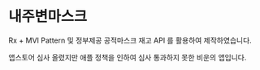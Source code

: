 # 내주변마스크

Rx + MVI Pattern 및 정부제공 공적마스크 재고 API 를 활용하여 제작하였습니다.

앱스토어 심사 올렸지만 애플 정책을 인하여 심사 통과하지 못한 비운의 앱입니다.
